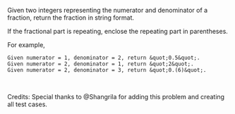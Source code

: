 Given two integers representing the numerator and denominator of a fraction, return the fraction in string format.

If the fractional part is repeating, enclose the repeating part in parentheses.

For example,


	Given numerator = 1, denominator = 2, return &quot;0.5&quot;.
	Given numerator = 2, denominator = 1, return &quot;2&quot;.
	Given numerator = 2, denominator = 3, return &quot;0.(6)&quot;.


&nbsp;

Credits:
Special thanks to @Shangrila for adding this problem and creating all test cases.
